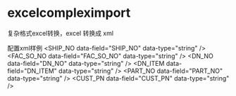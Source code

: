 # excelcompleximport
复杂格式excel转换，excel 转换成 xml

配置xml样例
<packinglist>
    <head replicate="false">
        <INVOICEDATE start-tag="INVOICE DATE*" data-formatter="$.Split(':')[1]"/>
        <PAYMENT start-tag="PAYMENTWAY*" data-default="OA 60" data-formatter=""/>
        <REFERENCENO start-tag="REFERENCE NO*" data-offset="c:3"/>
        <NAME start-tag="NAME*" data-formatter="$.Split(':')[1]"/>
        <ADDRESS1 start="A9" data-formatter="$.Split(':')[1]"/>
        <ADDRESS1 start="H9" data-formatter="$.Split(':')[1]"/>
    </head>
    <detail replicate="true" start-tag="PLANT" end-tag="TOTAL">
        <PLANT data-field="PLANT" data-type="string" />
        <STORAGE data-field="STORAGE" data-type="string" />
        <SHIP_NO data-field="SHIP_NO" data-type="string" />
        <FAC_SO_NO data-field="FAC_SO_NO" data-type="string" />
        <LINE data-field="LINE" data-type="string" />
        <DN_NO data-field="DN_NO" data-type="string" />
        <DN_ITEM data-field="DN_ITEM" data-type="string" />
        <PART_NO data-field="PART_NO" data-type="string" />
        <QTY data-field="QTY" data-type="string" />
        <PQTY data-field="箱数" data-type="string" />
        <GWT data-field="毛重" data-type="string" />
        <CKG data-field="长-宽-高" data-type="string" />
        <TQTY data-field="托数" data-type="string" />
        <CUST_PN data-field="CUST_PN" data-type="string" />
    </detail>
</packinglist>
